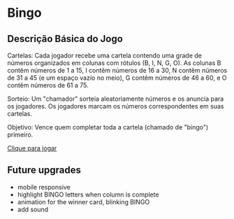 # Bingo

## Descrição Básica do Jogo

Cartelas: Cada jogador recebe uma cartela contendo uma grade de números organizados em colunas com rótulos (B, I, N, G, O). As colunas B contêm números de 1 a 15, I contêm números de 16 a 30, N contêm números de 31 a 45 (e um espaço vazio no meio), G contêm números de 46 a 60, e O contêm números de 61 a 75.

Sorteio: Um "chamador" sorteia aleatoriamente números e os anuncia para os jogadores. Os jogadores marcam os números correspondentes em suas cartelas.

Objetivo: Vence quem completar toda a cartela (chamado de "bingo") primeiro.

[Clique para jogar](https://vitor-dornela.github.io/Web-Development/Bingo/)

## Future upgrades

- mobile responsive
- highlight BINGO letters when column is complete
- animation for the winner card, blinking BINGO
- add sound
